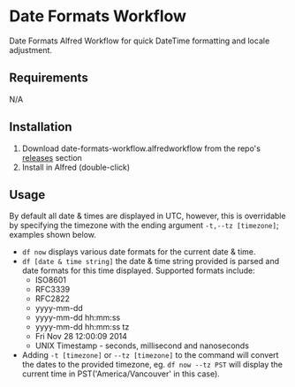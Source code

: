 # Date Formats Workflow

Date Formats Alfred Workflow for quick DateTime formatting and locale adjustment.

Requirements
-------------
N/A

Installation
-------------
1. Download date-formats-workflow.alfredworkflow from the repo's [releases](https://github.com/rust-playground/alfred-workflows-rs/releases) section
2. Install in Alfred (double-click)

Usage
------
By default all date & times are displayed in UTC, however, this is overridable by specifying the
timezone with the ending argument `-t,--tz [timezone]`; examples shown below.

- `df now` displays various date formats for the current date & time.
- `df [date & time string]` the date & time string provided is parsed and date formats for this time displayed. Supported formats include:
  - ISO8601
  - RFC3339
  - RFC2822
  - yyyy-mm-dd
  - yyyy-mm-dd hh:mm:ss
  - yyyy-mm-dd hh:mm:ss tz
  - Fri Nov 28 12:00:09 2014
  - UNIX Timestamp - seconds, millisecond and nanoseconds
- Adding `-t [timezone]` or `--tz [timezone]` to the command will convert the dates to the provided timezone, eg. `df now --tz PST` will display the current time in PST('America/Vancouver' in this case). 
